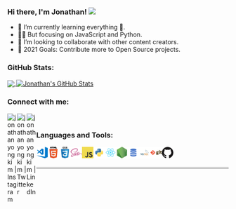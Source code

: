 ### Hi there, I'm Jonathan! <img src="https://raw.githubusercontent.com/MartinHeinz/MartinHeinz/master/wave.gif" width="25px">

- 🌱 I’m currently learning everything 🤣.
- 👨‍💻 But focusing on JavaScript and Python.
- 👯 I’m looking to collaborate with other content creators.
- 🥅 2021 Goals: Contribute more to Open Source projects.

### GitHub Stats:

<a href="https://github.com/jyongkim">
  <img align="center" src="https://github-readme-stats.vercel.app/api/top-langs/?username=jyongkim&hide=java,html&title_color=ffffff&text_color=c9cacc&icon_color=2bbc8a&bg_color=1d1f21" />
</a>
<a href="https://github.com/jyongkim/jyongkim">
  <img align="center" src="https://github-readme-stats.vercel.app/api?username=jyongkim&show_icons=true&line_height=30&count_private=true&title_color=ffffff&text_color=c9cacc&icon_color=2bbc8a&bg_color=1d1f21" alt="Jonathan's GitHub Stats" />
</a> 

### Connect with me:

[<img align="left" alt="jonathanyongkim | Instagram" width="22px" src="https://cdn.jsdelivr.net/npm/simple-icons@v3/icons/instagram.svg" />][instagram]
[<img align="left" alt="jonathanyongkim | Twitter" width="22px" src="https://cdn.jsdelivr.net/npm/simple-icons@v3/icons/twitter.svg" />][twitter]
[<img align="left" alt="jonathanyongkim | LinkedIn" width="22px" src="https://cdn.jsdelivr.net/npm/simple-icons@v3/icons/linkedin.svg" />][linkedin]

<br />

### Languages and Tools:

<img align="left" alt="Visual Studio Code" width="26px" src="https://raw.githubusercontent.com/github/explore/80688e429a7d4ef2fca1e82350fe8e3517d3494d/topics/visual-studio-code/visual-studio-code.png" />
<img align="left" alt="HTML5" width="26px" src="https://raw.githubusercontent.com/github/explore/80688e429a7d4ef2fca1e82350fe8e3517d3494d/topics/html/html.png" />
<img align="left" alt="CSS3" width="26px" src="https://raw.githubusercontent.com/github/explore/80688e429a7d4ef2fca1e82350fe8e3517d3494d/topics/css/css.png" />
<img align="left" alt="Sass" width="26px" src="https://raw.githubusercontent.com/github/explore/80688e429a7d4ef2fca1e82350fe8e3517d3494d/topics/sass/sass.png" />
<img align="left" alt="JavaScript" width="26px" src="https://raw.githubusercontent.com/github/explore/80688e429a7d4ef2fca1e82350fe8e3517d3494d/topics/javascript/javascript.png" />
<img align="left" alt="JavaScript" width="26px" src="https://raw.githubusercontent.com/github/explore/80688e429a7d4ef2fca1e82350fe8e3517d3494d/topics/python/python.png" />
<img align="left" alt="React" width="26px" src="https://raw.githubusercontent.com/github/explore/80688e429a7d4ef2fca1e82350fe8e3517d3494d/topics/react/react.png" />
<img align="left" alt="Node.js" width="26px" src="https://raw.githubusercontent.com/github/explore/80688e429a7d4ef2fca1e82350fe8e3517d3494d/topics/nodejs/nodejs.png" />
<img align="left" alt="SQL" width="26px" src="https://raw.githubusercontent.com/github/explore/80688e429a7d4ef2fca1e82350fe8e3517d3494d/topics/sql/sql.png" />
<img align="left" alt="MySQL" width="26px" src="https://raw.githubusercontent.com/github/explore/80688e429a7d4ef2fca1e82350fe8e3517d3494d/topics/mysql/mysql.png" />
<img align="left" alt="Git" width="26px" src="https://raw.githubusercontent.com/github/explore/80688e429a7d4ef2fca1e82350fe8e3517d3494d/topics/git/git.png" />
<img align="left" alt="GitHub" width="26px" src="https://raw.githubusercontent.com/github/explore/78df643247d429f6cc873026c0622819ad797942/topics/github/github.png"/>

<br />
<br />

---

[twitter]: https://twitter.com/jonathanyongkim
[instagram]: https://www.instagram.com/jonathanyongkim/
[linkedin]: https://www.linkedin.com/in/jonathanyongkim/
